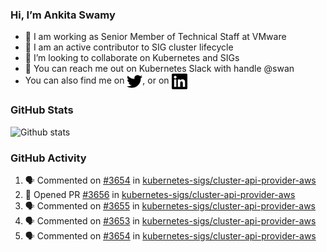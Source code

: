 ### Hi, I’m Ankita Swamy

- 💼 I am working as Senior Member of Technical Staff at VMware
- 👀 I am an active contributor to SIG cluster lifecycle 
- 💞️ I’m looking to collaborate on Kubernetes and SIGs
- 💬 You can reach me out on Kubernetes Slack with handle @swan
- You can also find me on <a href="https://twitter.com/SwamyAnkita" target="blank"><img align="center" src="https://raw.githubusercontent.com/Ankitasw/Ankitasw/master/svg/twitter.svg" alt="Ankitasw" height="25" width="25" color="#1DA1f2" /></a>, or on <a href="https://www.linkedin.com/in/Ankitaswamy/" target="blank"><img align="center" src="https://raw.githubusercontent.com/Ankitasw/Ankitasw/master/svg/linkedin.svg" alt="Ankitasw" height="25" width="25" /></a>

### GitHub Stats
![Github stats](https://github-readme-stats.vercel.app/api?username=Ankitasw&count_private=true&show_icons=true&theme=tokyonight)

### GitHub Activity 
<!--START_SECTION:activity-->
1. 🗣 Commented on [#3654](https://github.com/kubernetes-sigs/cluster-api-provider-aws/issues/3654) in [kubernetes-sigs/cluster-api-provider-aws](https://github.com/kubernetes-sigs/cluster-api-provider-aws)
2. 💪 Opened PR [#3656](https://github.com/kubernetes-sigs/cluster-api-provider-aws/pull/3656) in [kubernetes-sigs/cluster-api-provider-aws](https://github.com/kubernetes-sigs/cluster-api-provider-aws)
3. 🗣 Commented on [#3655](https://github.com/kubernetes-sigs/cluster-api-provider-aws/issues/3655) in [kubernetes-sigs/cluster-api-provider-aws](https://github.com/kubernetes-sigs/cluster-api-provider-aws)
4. 🗣 Commented on [#3653](https://github.com/kubernetes-sigs/cluster-api-provider-aws/issues/3653) in [kubernetes-sigs/cluster-api-provider-aws](https://github.com/kubernetes-sigs/cluster-api-provider-aws)
5. 🗣 Commented on [#3654](https://github.com/kubernetes-sigs/cluster-api-provider-aws/issues/3654) in [kubernetes-sigs/cluster-api-provider-aws](https://github.com/kubernetes-sigs/cluster-api-provider-aws)
<!--END_SECTION:activity-->

